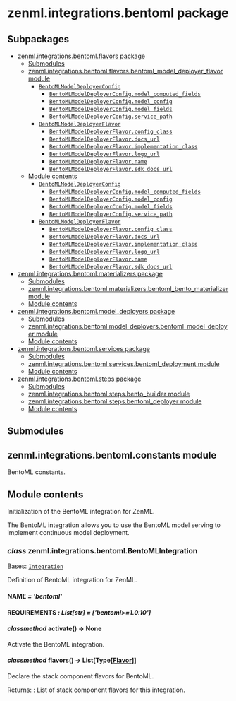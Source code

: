 # zenml.integrations.bentoml package

## Subpackages

* [zenml.integrations.bentoml.flavors package](zenml.integrations.bentoml.flavors.md)
  * [Submodules](zenml.integrations.bentoml.flavors.md#submodules)
  * [zenml.integrations.bentoml.flavors.bentoml_model_deployer_flavor module](zenml.integrations.bentoml.flavors.md#module-zenml.integrations.bentoml.flavors.bentoml_model_deployer_flavor)
    * [`BentoMLModelDeployerConfig`](zenml.integrations.bentoml.flavors.md#zenml.integrations.bentoml.flavors.bentoml_model_deployer_flavor.BentoMLModelDeployerConfig)
      * [`BentoMLModelDeployerConfig.model_computed_fields`](zenml.integrations.bentoml.flavors.md#zenml.integrations.bentoml.flavors.bentoml_model_deployer_flavor.BentoMLModelDeployerConfig.model_computed_fields)
      * [`BentoMLModelDeployerConfig.model_config`](zenml.integrations.bentoml.flavors.md#zenml.integrations.bentoml.flavors.bentoml_model_deployer_flavor.BentoMLModelDeployerConfig.model_config)
      * [`BentoMLModelDeployerConfig.model_fields`](zenml.integrations.bentoml.flavors.md#zenml.integrations.bentoml.flavors.bentoml_model_deployer_flavor.BentoMLModelDeployerConfig.model_fields)
      * [`BentoMLModelDeployerConfig.service_path`](zenml.integrations.bentoml.flavors.md#zenml.integrations.bentoml.flavors.bentoml_model_deployer_flavor.BentoMLModelDeployerConfig.service_path)
    * [`BentoMLModelDeployerFlavor`](zenml.integrations.bentoml.flavors.md#zenml.integrations.bentoml.flavors.bentoml_model_deployer_flavor.BentoMLModelDeployerFlavor)
      * [`BentoMLModelDeployerFlavor.config_class`](zenml.integrations.bentoml.flavors.md#zenml.integrations.bentoml.flavors.bentoml_model_deployer_flavor.BentoMLModelDeployerFlavor.config_class)
      * [`BentoMLModelDeployerFlavor.docs_url`](zenml.integrations.bentoml.flavors.md#zenml.integrations.bentoml.flavors.bentoml_model_deployer_flavor.BentoMLModelDeployerFlavor.docs_url)
      * [`BentoMLModelDeployerFlavor.implementation_class`](zenml.integrations.bentoml.flavors.md#zenml.integrations.bentoml.flavors.bentoml_model_deployer_flavor.BentoMLModelDeployerFlavor.implementation_class)
      * [`BentoMLModelDeployerFlavor.logo_url`](zenml.integrations.bentoml.flavors.md#zenml.integrations.bentoml.flavors.bentoml_model_deployer_flavor.BentoMLModelDeployerFlavor.logo_url)
      * [`BentoMLModelDeployerFlavor.name`](zenml.integrations.bentoml.flavors.md#zenml.integrations.bentoml.flavors.bentoml_model_deployer_flavor.BentoMLModelDeployerFlavor.name)
      * [`BentoMLModelDeployerFlavor.sdk_docs_url`](zenml.integrations.bentoml.flavors.md#zenml.integrations.bentoml.flavors.bentoml_model_deployer_flavor.BentoMLModelDeployerFlavor.sdk_docs_url)
  * [Module contents](zenml.integrations.bentoml.flavors.md#module-zenml.integrations.bentoml.flavors)
    * [`BentoMLModelDeployerConfig`](zenml.integrations.bentoml.flavors.md#zenml.integrations.bentoml.flavors.BentoMLModelDeployerConfig)
      * [`BentoMLModelDeployerConfig.model_computed_fields`](zenml.integrations.bentoml.flavors.md#zenml.integrations.bentoml.flavors.BentoMLModelDeployerConfig.model_computed_fields)
      * [`BentoMLModelDeployerConfig.model_config`](zenml.integrations.bentoml.flavors.md#zenml.integrations.bentoml.flavors.BentoMLModelDeployerConfig.model_config)
      * [`BentoMLModelDeployerConfig.model_fields`](zenml.integrations.bentoml.flavors.md#zenml.integrations.bentoml.flavors.BentoMLModelDeployerConfig.model_fields)
      * [`BentoMLModelDeployerConfig.service_path`](zenml.integrations.bentoml.flavors.md#zenml.integrations.bentoml.flavors.BentoMLModelDeployerConfig.service_path)
    * [`BentoMLModelDeployerFlavor`](zenml.integrations.bentoml.flavors.md#zenml.integrations.bentoml.flavors.BentoMLModelDeployerFlavor)
      * [`BentoMLModelDeployerFlavor.config_class`](zenml.integrations.bentoml.flavors.md#zenml.integrations.bentoml.flavors.BentoMLModelDeployerFlavor.config_class)
      * [`BentoMLModelDeployerFlavor.docs_url`](zenml.integrations.bentoml.flavors.md#zenml.integrations.bentoml.flavors.BentoMLModelDeployerFlavor.docs_url)
      * [`BentoMLModelDeployerFlavor.implementation_class`](zenml.integrations.bentoml.flavors.md#zenml.integrations.bentoml.flavors.BentoMLModelDeployerFlavor.implementation_class)
      * [`BentoMLModelDeployerFlavor.logo_url`](zenml.integrations.bentoml.flavors.md#zenml.integrations.bentoml.flavors.BentoMLModelDeployerFlavor.logo_url)
      * [`BentoMLModelDeployerFlavor.name`](zenml.integrations.bentoml.flavors.md#zenml.integrations.bentoml.flavors.BentoMLModelDeployerFlavor.name)
      * [`BentoMLModelDeployerFlavor.sdk_docs_url`](zenml.integrations.bentoml.flavors.md#zenml.integrations.bentoml.flavors.BentoMLModelDeployerFlavor.sdk_docs_url)
* [zenml.integrations.bentoml.materializers package](zenml.integrations.bentoml.materializers.md)
  * [Submodules](zenml.integrations.bentoml.materializers.md#submodules)
  * [zenml.integrations.bentoml.materializers.bentoml_bento_materializer module](zenml.integrations.bentoml.materializers.md#zenml-integrations-bentoml-materializers-bentoml-bento-materializer-module)
  * [Module contents](zenml.integrations.bentoml.materializers.md#module-contents)
* [zenml.integrations.bentoml.model_deployers package](zenml.integrations.bentoml.model_deployers.md)
  * [Submodules](zenml.integrations.bentoml.model_deployers.md#submodules)
  * [zenml.integrations.bentoml.model_deployers.bentoml_model_deployer module](zenml.integrations.bentoml.model_deployers.md#zenml-integrations-bentoml-model-deployers-bentoml-model-deployer-module)
  * [Module contents](zenml.integrations.bentoml.model_deployers.md#module-contents)
* [zenml.integrations.bentoml.services package](zenml.integrations.bentoml.services.md)
  * [Submodules](zenml.integrations.bentoml.services.md#submodules)
  * [zenml.integrations.bentoml.services.bentoml_deployment module](zenml.integrations.bentoml.services.md#zenml-integrations-bentoml-services-bentoml-deployment-module)
  * [Module contents](zenml.integrations.bentoml.services.md#module-contents)
* [zenml.integrations.bentoml.steps package](zenml.integrations.bentoml.steps.md)
  * [Submodules](zenml.integrations.bentoml.steps.md#submodules)
  * [zenml.integrations.bentoml.steps.bento_builder module](zenml.integrations.bentoml.steps.md#zenml-integrations-bentoml-steps-bento-builder-module)
  * [zenml.integrations.bentoml.steps.bentoml_deployer module](zenml.integrations.bentoml.steps.md#zenml-integrations-bentoml-steps-bentoml-deployer-module)
  * [Module contents](zenml.integrations.bentoml.steps.md#module-contents)

## Submodules

## zenml.integrations.bentoml.constants module

BentoML constants.

## Module contents

Initialization of the BentoML integration for ZenML.

The BentoML integration allows you to use the BentoML model serving
to implement continuous model deployment.

### *class* zenml.integrations.bentoml.BentoMLIntegration

Bases: [`Integration`](zenml.integrations.md#zenml.integrations.integration.Integration)

Definition of BentoML integration for ZenML.

#### NAME *= 'bentoml'*

#### REQUIREMENTS *: List[str]* *= ['bentoml>=1.0.10']*

#### *classmethod* activate() → None

Activate the BentoML integration.

#### *classmethod* flavors() → List[Type[[Flavor](zenml.stack.md#zenml.stack.flavor.Flavor)]]

Declare the stack component flavors for BentoML.

Returns:
: List of stack component flavors for this integration.
